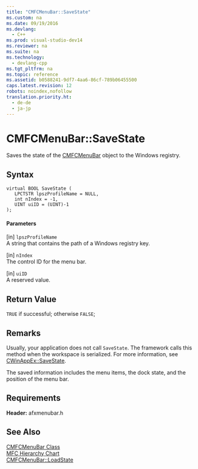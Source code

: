 ```yaml
---
title: "CMFCMenuBar::SaveState"
ms.custom: na
ms.date: 09/19/2016
ms.devlang: 
  - C++
ms.prod: visual-studio-dev14
ms.reviewer: na
ms.suite: na
ms.technology: 
  - devlang-cpp
ms.tgt_pltfrm: na
ms.topic: reference
ms.assetid: b0588241-9df7-4aa6-86cf-789b06455500
caps.latest.revision: 12
robots: noindex,nofollow
translation.priority.ht: 
  - de-de
  - ja-jp
---
```

# CMFCMenuBar::SaveState
Saves the state of the [CMFCMenuBar](../vs140/CMFCMenuBar-Class.md) object to the Windows registry.  
  
## Syntax  
  
```  
virtual BOOL SaveState (  
   LPCTSTR lpszProfileName = NULL,  
   int nIndex = -1,  
   UINT uiID = (UINT)-1  
);  
```  
  
#### Parameters  
 [in] `lpszProfileName`  
 A string that contains the path of a Windows registry key.  
  
 [in] `nIndex`  
 The control ID for the menu bar.  
  
 [in] `uiID`  
 A reserved value.  
  
## Return Value  
 `TRUE` if successful; otherwise `FALSE`;  
  
## Remarks  
 Usually, your application does not call `SaveState`. The framework calls this method when the workspace is serialized. For more information, see [CWinAppEx::SaveState](../vs140/CWinAppEx--SaveState.md).  
  
 The saved information includes the menu items, the dock state, and the position of the menu bar.  
  
## Requirements  
 **Header:** afxmenubar.h  
  
## See Also  
 [CMFCMenuBar Class](../vs140/CMFCMenuBar-Class.md)   
 [MFC Hierarchy Chart](../vs140/Hierarchy-Chart.md)   
 [CMFCMenuBar::LoadState](../vs140/CMFCMenuBar--LoadState.md)
